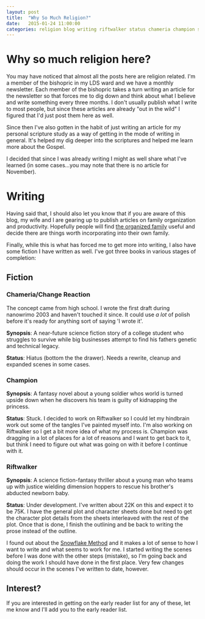 ```yaml
---
layout: post
title:  "Why So Much Religion?"
date:   2015-01-24 11:00:00
categories: religion blog writing riftwalker status chameria champion snowflake-method
---
```

# Why so much religion here?

You may have noticed that almost all the posts here are religion related. I'm a member of the bishopric in my LDS ward and we have a monthly newsletter. Each member of the bishopric takes a turn writing an article for the newsletter so that forces me to dig down and think about what I believe and write something every three months. I don't usually publish what I write to most people, but since these articles are already "out in the wild" I figured that I'd just post them here as well.

Since then I've also gotten in the habit of just writing an article for my personal scripture study as a way of getting in the mode of writing in general. It's helped my dig deeper into the scriptures and helped me learn more about the Gospel.

I decided that since I was already writing I might as well share what I've learned (in some cases...you may note that there is no article for November).

# Writing

Having said that, I should also let you know that if you are aware of this blog, my wife and I are gearing up to publish articles on family organization and productivity. Hopefully people will find [the organized family](http://theorganizedfamily.org/) useful and decide there are things worth incorporating into their own family.

Finally, while this is what has forced me to get more into writing, I also have some fiction I have written as well. I've got three books in various stages of completion:

## Fiction

### Chameria/Change Reaction

The concept came from high school. I wrote the first draft during nanowrimo 2003 and haven't touched it since. It could use _a lot_ of polish before it's ready for anything sort of saying 'I wrote it'.

**Synopsis**: A near-future science fiction story of a college student who  struggles to survive while big businesses attempt to find his fathers genetic and technical legacy. 

**Status**: Hiatus (bottom the the drawer). Needs a rewrite, cleanup and expanded scenes in some cases.

### Champion

**Synopsis**: A fantasy novel about a young soldier whos world is turned upside down when he discovers his team is guilty of kidnapping the princess.

**Status**: Stuck. I decided to work on Riftwalker so I could let my hindbrain work out some of the tangles I've painted myself into. I'm also working on Riftwalker so I get a bit more idea of what my process is. Champion was dragging in a lot of places for a lot of reasons and I want to get back to it, but think I need to figure out what was going on with it before I continue with it.

### Riftwalker

**Synopsis**: A science fiction-fantasy thriller about a young man who teams up with justice wielding dimension hoppers to rescue his brother's abducted newborn baby.

**Status**: Under development. I've written about 22K on this and expect it to be 75K. I have the general plot and character sheets done but need to get the character plot details from the sheets interleaved with the rest of the plot. Once that is done, I finish the outlining and be back to writing the prose instead of the outline. 

I found out about the [Snowflake Method](http://www.advancedfictionwriting.com/articles/snowflake-method/) and it makes a lot of sense to how I want to write and what seems to work for me. I started writing the scenes before I was done with the other steps (mistake), so I'm going back and doing the work I should have done in the first place. Very few changes should occur in the scenes I've written to date, however.

## Interest?

If you are interested in getting on the early reader list for any of these, let me know and I'll add you to the early reader list.